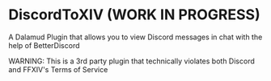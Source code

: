 # DiscordToXIV (WORK IN PROGRESS)
A Dalamud Plugin that allows you to view Discord messages in chat with the help of BetterDiscord

WARNING: This is a 3rd party plugin that technically violates both Discord and FFXIV's Terms of Service